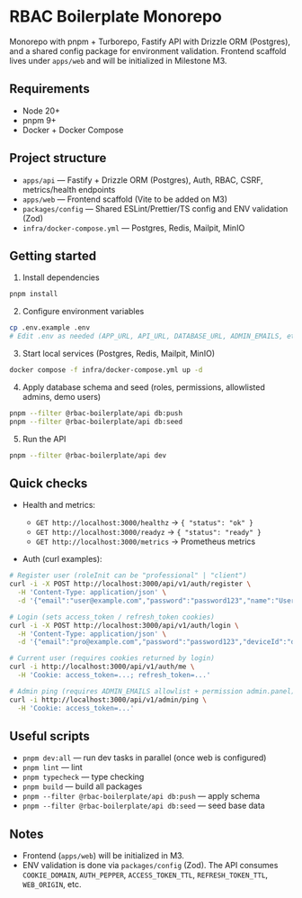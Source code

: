 # RBAC Boilerplate Monorepo

Monorepo with pnpm + Turborepo, Fastify API with Drizzle ORM (Postgres), and a shared config package for environment validation. Frontend scaffold lives under `apps/web` and will be initialized in Milestone M3.

## Requirements

- Node 20+
- pnpm 9+
- Docker + Docker Compose

## Project structure

- `apps/api` — Fastify + Drizzle ORM (Postgres), Auth, RBAC, CSRF, metrics/health endpoints
- `apps/web` — Frontend scaffold (Vite to be added on M3)
- `packages/config` — Shared ESLint/Prettier/TS config and ENV validation (Zod)
- `infra/docker-compose.yml` — Postgres, Redis, Mailpit, MinIO

## Getting started

1. Install dependencies

```bash
pnpm install
```

2. Configure environment variables

```bash
cp .env.example .env
# Edit .env as needed (APP_URL, API_URL, DATABASE_URL, ADMIN_EMAILS, etc.)
```

3. Start local services (Postgres, Redis, Mailpit, MinIO)

```bash
docker compose -f infra/docker-compose.yml up -d
```

4. Apply database schema and seed (roles, permissions, allowlisted admins, demo users)

```bash
pnpm --filter @rbac-boilerplate/api db:push
pnpm --filter @rbac-boilerplate/api db:seed
```

5. Run the API

```bash
pnpm --filter @rbac-boilerplate/api dev
```

## Quick checks

- Health and metrics:
  - `GET http://localhost:3000/healthz` → `{ "status": "ok" }`
  - `GET http://localhost:3000/readyz` → `{ "status": "ready" }`
  - `GET http://localhost:3000/metrics` → Prometheus metrics

- Auth (curl examples):

```bash
# Register user (roleInit can be "professional" | "client")
curl -i -X POST http://localhost:3000/api/v1/auth/register \
  -H 'Content-Type: application/json' \
  -d '{"email":"user@example.com","password":"password123","name":"User","roleInit":"client"}'

# Login (sets access_token / refresh_token cookies)
curl -i -X POST http://localhost:3000/api/v1/auth/login \
  -H 'Content-Type: application/json' \
  -d '{"email":"pro@example.com","password":"password123","deviceId":"device-1"}'

# Current user (requires cookies returned by login)
curl -i http://localhost:3000/api/v1/auth/me \
  -H 'Cookie: access_token=...; refresh_token=...'

# Admin ping (requires ADMIN_EMAILS allowlist + permission admin.panel)
curl -i http://localhost:3000/api/v1/admin/ping \
  -H 'Cookie: access_token=...'
```

## Useful scripts

- `pnpm dev:all` — run dev tasks in parallel (once web is configured)
- `pnpm lint` — lint
- `pnpm typecheck` — type checking
- `pnpm build` — build all packages
- `pnpm --filter @rbac-boilerplate/api db:push` — apply schema
- `pnpm --filter @rbac-boilerplate/api db:seed` — seed base data

## Notes

- Frontend (`apps/web`) will be initialized in M3.
- ENV validation is done via `packages/config` (Zod). The API consumes `COOKIE_DOMAIN`, `AUTH_PEPPER`, `ACCESS_TOKEN_TTL`, `REFRESH_TOKEN_TTL`, `WEB_ORIGIN`, etc.
